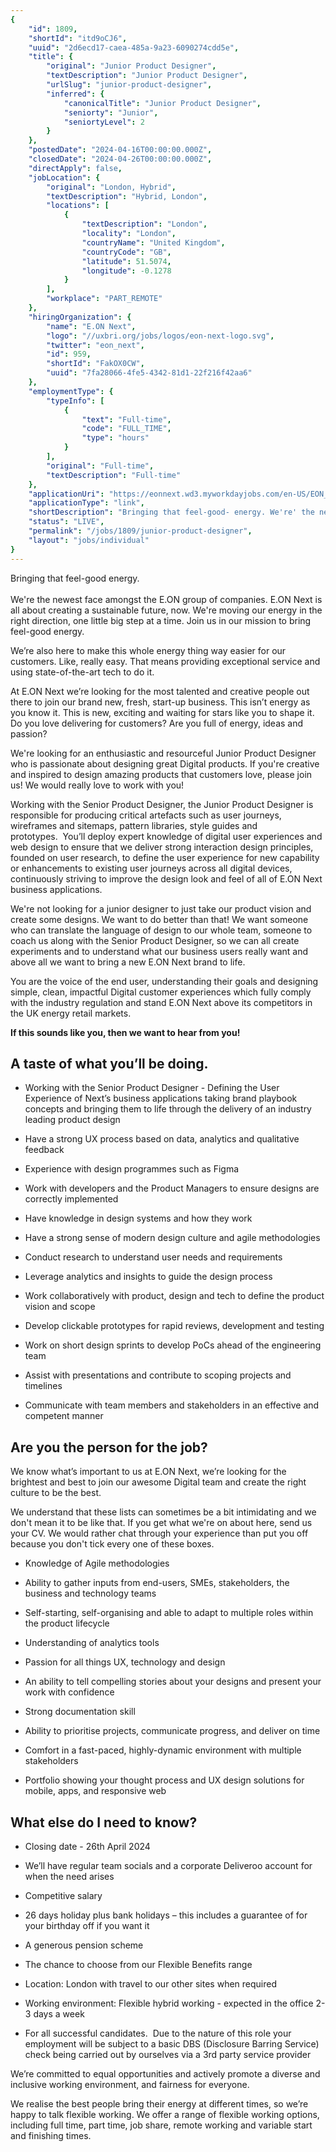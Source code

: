```yaml
---
{
	"id": 1809,
	"shortId": "itd9oCJ6",
	"uuid": "2d6ecd17-caea-485a-9a23-6090274cdd5e",
	"title": {
		"original": "Junior Product Designer",
		"textDescription": "Junior Product Designer",
		"urlSlug": "junior-product-designer",
		"inferred": {
			"canonicalTitle": "Junior Product Designer",
			"seniorty": "Junior",
			"seniortyLevel": 2
		}
	},
	"postedDate": "2024-04-16T00:00:00.000Z",
	"closedDate": "2024-04-26T00:00:00.000Z",
	"directApply": false,
	"jobLocation": {
		"original": "London, Hybrid",
		"textDescription": "Hybrid, London",
		"locations": [
			{
				"textDescription": "London",
				"locality": "London",
				"countryName": "United Kingdom",
				"countryCode": "GB",
				"latitude": 51.5074,
				"longitude": -0.1278
			}
		],
		"workplace": "PART_REMOTE"
	},
	"hiringOrganization": {
		"name": "E.ON Next",
		"logo": "//uxbri.org/jobs/logos/eon-next-logo.svg",
		"twitter": "eon_next",
		"id": 959,
		"shortId": "FakOX0CW",
		"uuid": "7fa28066-4fe5-4342-81d1-22f216f42aa6"
	},
	"employmentType": {
		"typeInfo": [
			{
				"text": "Full-time",
				"code": "FULL_TIME",
				"type": "hours"
			}
		],
		"original": "Full-time",
		"textDescription": "Full-time"
	},
	"applicationUri": "https://eonnext.wd3.myworkdayjobs.com/en-US/EON_Next_Careers/job/London-UK/Junior-Product-Designer_JR101579/apply",
	"applicationType": "link",
	"shortDescription": "Bringing that feel-good- energy. We're' the newest face amongst the E.ON. group of companies. E.ON. Next is all about creating a sustainable future, now. We're' moving our energy in the right",
	"status": "LIVE",
	"permalink": "/jobs/1809/junior-product-designer",
	"layout": "jobs/individual"
}
---
```

<p>Bringing that feel-good energy.<br><br>We're the newest face amongst the E.ON group of companies. E.ON Next is all about creating a sustainable future, now. We're moving our energy in the right direction, one little big step at a time. Join us in our mission to bring feel-good energy.</p><p>We’re also here to make this whole energy thing way easier for our customers. Like, really easy. That means providing exceptional service and using state-of-the-art tech to do it.</p><p>At E.ON Next we’re looking for the most talented and creative people out there to join our brand new, fresh, start-up business. This isn’t energy as you know it. This is new, exciting and waiting for stars like you to shape it. Do you love delivering for customers? Are you full of energy, ideas and passion?</p><p>We're looking for an enthusiastic and resourceful Junior Product Designer who is passionate about designing great Digital products. If you're creative and inspired to design amazing products that customers love, please join us! We would really love to work with you!</p><p>Working with the Senior Product Designer, the Junior Product Designer is responsible for producing critical artefacts such as user journeys, wireframes and sitemaps, pattern libraries, style guides and prototypes.&nbsp;&nbsp;You’ll deploy expert knowledge of digital user experiences and web design to ensure that we deliver strong interaction design principles, founded on user research, to define the user experience for new capability or enhancements to existing user journeys across all digital devices, continuously striving to improve the design look and feel of all of E.ON Next business applications.</p><p>We're not looking for a junior designer to just take our product vision and create some designs. We want to do better than that! We want someone who can translate the language of design to our whole team, someone to coach us along with the Senior Product Designer, so we can all create experiments and to understand what our business users really want and above all we want to bring a new E.ON Next brand to life.</p><p>You are the voice of the end user, understanding their goals and designing simple, clean, impactful Digital customer experiences which fully comply with the industry regulation and stand E.ON Next above its competitors in the UK energy retail markets.</p><p><strong>If this sounds like you, then we want to hear from you!</strong></p><h2>A taste of what you’ll be doing.</h2><ul><li><p>Working with the Senior Product Designer - Defining the User Experience of Next’s business applications taking brand playbook concepts and bringing them to life through the delivery of an industry leading product design</p></li><li><p>Have a strong UX process based on data, analytics and qualitative feedback</p></li><li><p>Experience with design programmes such as Figma</p></li><li><p>Work with developers and the Product Managers to ensure designs are correctly implemented</p></li><li><p>Have knowledge in design systems and how they work</p></li><li><p>Have a strong sense of modern design culture and agile methodologies</p></li><li><p>Conduct research to understand user needs and requirements</p></li><li><p>Leverage analytics and insights to guide the design process</p></li><li><p>Work collaboratively with product, design and tech to define the&nbsp;product vision and scope</p></li><li><p>Develop clickable prototypes for rapid reviews, development and testing</p></li><li><p>Work on short design sprints to develop PoCs ahead of the engineering team</p></li><li><p>Assist with presentations and contribute to scoping projects and timelines</p></li><li><p>Communicate with team members and stakeholders in an effective and competent manner</p></li></ul><h2>Are you the person for the job?</h2><p>We know what’s important to us at E.ON Next, we’re looking for the brightest and best to join our awesome Digital team and create the right culture to be the best.</p><p>We understand that these lists can sometimes be a bit intimidating and we don't mean it to be like that. If you get what we're on about here, send us your CV. We would rather chat through your experience than put you off because you don't tick every one of these boxes.</p><ul><li><p>Knowledge of Agile methodologies</p></li><li><p>Ability to gather inputs from end-users, SMEs, stakeholders, the business and technology teams</p></li><li><p>Self-starting, self-organising and able to adapt to multiple roles within the product lifecycle</p></li><li><p>Understanding of analytics tools</p></li><li><p>Passion for all things UX, technology and design</p></li><li><p>An ability to tell compelling stories about your designs and present your work with confidence</p></li><li><p>Strong documentation skill</p></li><li><p>Ability to prioritise projects, communicate progress, and deliver on time</p></li><li><p>Comfort in a fast-paced, highly-dynamic environment with multiple stakeholders</p></li><li><p>Portfolio showing your thought process and UX design solutions for mobile, apps, and responsive web</p></li></ul><h2>What else do I need to know?</h2><ul><li><p>Closing date - 26th April 2024</p></li><li><p>We’ll have regular team socials and a corporate Deliveroo account for when the need arises</p></li><li><p>Competitive salary</p></li><li><p>26 days holiday plus bank holidays – this includes a guarantee of for your birthday off if you want it</p></li><li><p>A generous pension scheme</p></li><li><p>The chance to choose from our Flexible Benefits range</p></li><li><p>Location: London with travel to our other sites when required</p></li><li><p>Working environment: Flexible hybrid working - expected in the office 2-3 days a week</p></li><li><p>For all successful candidates. &nbsp;Due to the nature of this role your employment will be subject to a basic&nbsp;DBS&nbsp;(Disclosure Barring Service) check being carried out by ourselves via a 3rd party service provider</p></li></ul><p>We’re committed to equal opportunities and actively promote a diverse and inclusive working environment, and fairness for everyone.</p><p>We realise the best people bring their energy at different times, so we’re happy to talk flexible working. We offer a range of flexible working options, including full time, part time, job share, remote working and variable start and finishing times.</p>
